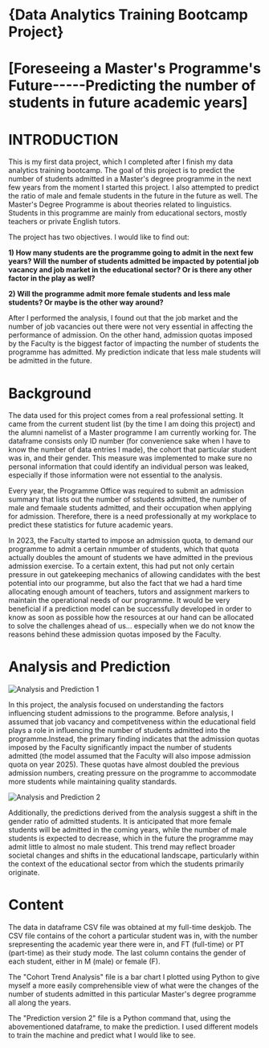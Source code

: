 # {Data Analytics Training Bootcamp Project}

# [Foreseeing a Master's Programme's Future-----Predicting the number of students in future academic years]

# INTRODUCTION
This is my first data project, which I completed after I finish my data analytics training bootcamp. The goal of this project is to predict the number of students admitted in a Master's degree programme in the next few years from the moment I started this project. 
I also attempted to predict the ratio of male and female students in the future in the future as well. The Master's Degree Programme is about theories related to linguistics. Students in this programme are mainly from educational sectors, mostly teachers or private English tutors.

The project has two objectives. I would like to find out:

  **1) How many students are the programme going to admit in the next few years? Will the number of students admitted be impacted by potential job vacancy and job market in the educational sector? Or is there any other factor in the play as well?**
  
  **2) Will the programme admit more female students and less male students? Or maybe is the other way around?**
  
After I performed the analysis, I found out that the job market and the number of job vacancies out there were not very essential in affecting the performance of admission. On the other hand, admission quotas imposed by the Faculty is the biggest factor of impacting the number of students the programme has admitted. My prediction indicate that less male students will be admitted in the future.

# Background
The data used for this project comes from a real professional setting. It came from the current student list (by the time I am doing this project) and the alumni namelist of a Master programme I am currently working for. The dataframe consists only ID number (for convenience sake when I have to know the number of data entries I made), the cohort that particular student was in, and their gender. This measure was implemented to make sure no personal information that could identify an individual person was leaked, especially if those information were not essential to the analysis.

Every year, the Programme Office was required to submit an admission summary that lists out the number of sstudents admitted, the number of male and femaale students admitted, and their occupation when applying for admission. Therefore, there is a need professionally at my workplace to predict these statistics for future academic years.

In 2023, the Faculty started to impose an admission quota, to demand our programme to admit a certain nmumber of students, which that quota actually doubles the amount of students we have admitted in the previous admission exercise. To a certain extent, this had put not only certain pressure in out gatekeeping mechanics of allowing candidates with the best potential into our programme, but also the fact that we had a hard time allocating enough amount of teachers, tutors and assignment markers to maintain the operational needs of our programme. It would be very beneficial if a prediction model can be successfully developed in order to know as soon as possible how the resources at our hand can be allocated to solve the challenges ahead of us... especially when we do not know the reasons behind these admission quotas  imposed by the Faculty.

# Analysis and Prediction
![Analysis and Prediction 1](https://github.com/user-attachments/assets/20c694b6-67ec-453a-a798-3b125a06b901)


In this project, the analysis focused on understanding the factors influencing student admissions to the programme. Before analysis, I assumed that job vacancy and competitveness within the educational field plays a role in influencing the number of students admitted into the programme.Instead, the primary finding indicates that the admission quotas imposed by the Faculty significantly impact the number of students admitted (the model assumed that the Faculty will also impose admission quota on year 2025). These quotas have almost doubled the previous admission numbers, creating pressure on the programme to accommodate more students while maintaining quality standards.

![Analysis and Prediction 2](https://github.com/user-attachments/assets/f1fe4a48-4720-4f39-b5c8-d3588362a093)

Additionally, the predictions derived from the analysis suggest a shift in the gender ratio of admitted students. It is anticipated that more female students will be admitted in the coming years, while the number of male students is expected to decrease, which in the future the programme may admit little to almost no male student. This trend may reflect broader societal changes and shifts in the educational landscape, particularly within the context of the educational sector from which the students primarily originate.

# Content
The data in dataframe CSV file was obtained at my full-time deskjob. The CSV file contains of the cohort a particular student was in, with the number srepresenting the academic year there were in, and FT (full-time) or PT (part-time) as their study mode. 
The last column contains the gender of each student, either in M (male) or female (F).

The "Cohort Trend Analysis" file is a bar chart I plotted using Python to give myself a more easily comprehensible view of what were the changes of the number of students admitted in this particular Master's degree programme all along the years.

The "Prediction version 2" file is a Python command that, using the abovementioned dataframe, to make the prediction. I used different models to train the machine and predict what I would like to see.
